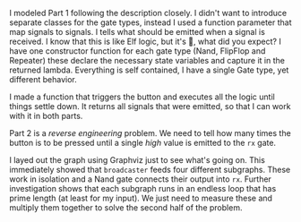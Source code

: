 I modeled Part 1 following the description closely. I didn't want to introduce separate
classes for the gate types, instead I used a function parameter that map signals to signals.
I tells what should be emitted when a signal is received. I know that this is like Elf logic, 
but it's 🎄, what did you expect? I have one constructor function for each
gate type (Nand, FlipFlop and Repeater) these declare the necessary state variables
and capture it in the returned lambda. Everything is self contained, I have a single Gate type, 
yet different behavior.

I made a function that triggers the button and executes all the logic until things settle down.
It returns all signals that were emitted, so that I can work with it in both parts.

Part 2 is a _reverse engineering_ problem. We need to tell how many times the button is to
be pressed until a single _high_ value is emitted to the `rx` gate. 

I layed out the graph using Graphviz just to see what's going on. This immediately showed that 
`broadcaster` feeds four different subgraphs. These work in isolation and a Nand gate
connects their output into `rx`. Further investigation shows that each subgraph runs in an endless loop 
that has prime length (at least for  my input). We just need to measure these and multiply 
them together to solve the second half of the problem.
